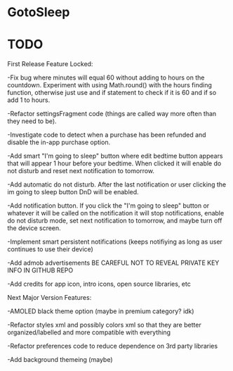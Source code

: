 # GotoSleep

# TODO
First Release Feature Locked:

-Fix bug where minutes will equal 60 without adding to hours on the countdown. Experiment with using Math.round() with the hours finding function, otherwise just use and if statement to check if it is 60 and if so add 1 to hours.

-Refactor settingsFragment code (things are called way more often than they need to be).

-Investigate code to detect when a purchase has been refunded and disable the in-app purchase option.

-Add smart "I'm going to sleep" button where edit bedtime button appears that will appear 1 hour before your bedtime. When clicked it will enable do not disturb and reset next notification to tomorrow.

-Add automatic do not disturb. After the last notification or user clicking the im going to sleep button DnD will be enabled.

-Add notification button. If you click the "I'm going to sleep" button or whatever it will be called on the notification it will stop notifications, enable do not disturb mode, set next notification to tomorrow, and maybe turn off the device screen.

-Implement smart persistent notifications (keeps notifiying as long as user continues to use their device)

-Add admob advertisements BE CAREFUL NOT TO REVEAL PRIVATE KEY INFO IN GITHUB REPO

-Add credits for app icon, intro icons, open source libraries, etc


Next Major Version Features:

-AMOLED black theme option (maybe in premium category? idk)

-Refactor styles xml and possibly colors xml so that they are better organized/labelled and more compatible with everything

-Refactor preferences code to reduce dependence on 3rd party libraries

-Add background themeing (maybe)

